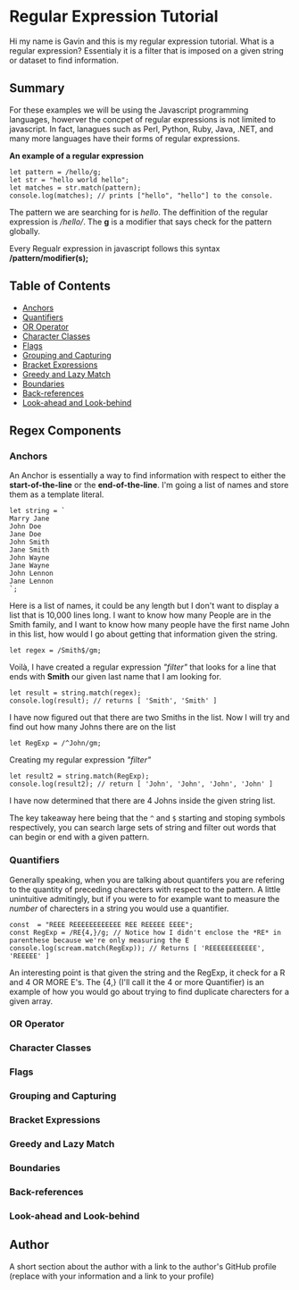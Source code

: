 # Regular Expression Tutorial

Hi my name is Gavin and this is my regular expression tutorial. What is a regular expression? Essentialy it is a filter that is imposed on a given string or dataset to find information. 

## Summary

For these examples we will be using the Javascript programming languages, howerver the concpet of regular expressions is not limited to javascript. In fact, lanagues such as Perl, Python, Ruby, Java, .NET, and many more languages have their forms of regular expressions. 

**An example of a regular expression**
```
let pattern = /hello/g;
let str = "hello world hello";
let matches = str.match(pattern);
console.log(matches); // prints ["hello", "hello"] to the console.
```
The pattern we are searching for is *hello*.
 The deffinition of the regular expression is */hello/*.
 The **g** is a modifier that says check for the pattern globally.

Every Regualr expression in javascript follows this syntax **/pattern/modifier(s);**


## Table of Contents

- [Anchors](#anchors)
- [Quantifiers](#quantifiers)
- [OR Operator](#or-operator)
- [Character Classes](#character-classes)
- [Flags](#flags)
- [Grouping and Capturing](#grouping-and-capturing)
- [Bracket Expressions](#bracket-expressions)
- [Greedy and Lazy Match](#greedy-and-lazy-match)
- [Boundaries](#boundaries)
- [Back-references](#back-references)
- [Look-ahead and Look-behind](#look-ahead-and-look-behind)

## Regex Components

### Anchors

An Anchor is essentially a way to find information with respect to either the **start-of-the-line** or the **end-of-the-line**. I'm going a list of names and store them as a template literal.
```
let string = `
Marry Jane
John Doe
Jane Doe
John Smith
Jane Smith
John Wayne
Jane Wayne
John Lennon
Jane Lennon
`;
```
Here is a list of names, it could be any length but I don't want to display a list that is 10,000 lines long. I want to know how many People are in the Smith family, and I want to know how many people have the first name John in this list, how would I go about getting that information given the string. 
```
let regex = /Smith$/gm;
```
Voilà, I have created a regular expression *"filter"* that looks for a line that ends with **Smith** our given last name that I am looking for. 
```
let result = string.match(regex);
console.log(result); // returns [ 'Smith', 'Smith' ]
```
I have now figured out that there are two Smiths in the list. Now I will try and find out how many Johns there are on the list 
```
let RegExp = /^John/gm;
```
Creating my regular expression *"filter"*
```
let result2 = string.match(RegExp);
console.log(result2); // return [ 'John', 'John', 'John', 'John' ]
```
I have now determined that there are 4 Johns inside the given string list.

The key takeaway here being that the ```^``` and ```$``` starting and stoping symbols respectively, you can search large sets of string and filter out words that can begin or end with a given pattern. 


### Quantifiers
Generally speaking, when you are talking about quantifers you are refering to the quantity of preceding charecters with respect to the pattern. A little unintuitive admitingly, but if you were to for example want to measure the *number* of charecters in a string you would use a quantifier. 
```
const  = "REEE REEEEEEEEEEEE REE REEEEE EEEE";
const RegExp = /RE{4,}/g; // Notice how I didn't enclose the *RE* in parenthese because we're only measuring the E
console.log(scream.match(RegExp)); // Returns [ 'REEEEEEEEEEEE', 'REEEEE' ]
```
An interesting point is that given the string and the RegExp, it check for a R and 4 OR MORE E's. The {4,} (I'll call it the 4 or more Quantifier) is an example of how you would go about trying to find duplicate charecters for a given array. 

### OR Operator


### Character Classes

### Flags

### Grouping and Capturing

### Bracket Expressions

### Greedy and Lazy Match

### Boundaries

### Back-references

### Look-ahead and Look-behind

## Author

A short section about the author with a link to the author's GitHub profile (replace with your information and a link to your profile)
